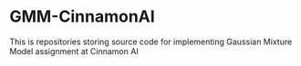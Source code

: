 # GMM-CinnamonAI
This is repositories storing source code for implementing Gaussian Mixture Model assignment at Cinnamon AI

